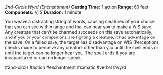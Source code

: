 *2nd-Circle Wyrd (Enchantment)*
**Casting Time:** 1 action
**Range:** 60 feet
**Components:** V, S
**Duration:** 1 minute

You weave a distracting string of words, causing creatures of your choice that you can see within range and that can hear you to make a WIS save. Any creature that can’t be charmed succeeds on this save automatically, and if you or your companions are fighting a creature, it has advantage on the save. On a failed save, the target has disadvantage on WIS (Perception) checks made to perceive any creature other than you until the spell ends or until the target can no longer hear you. The spell ends if you are incapacitated or can no longer speak.

#2nd-circle #action #enchantment #somatic #verbal #wyrd
